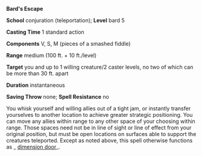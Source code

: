  **Bard's Escape**

**School** conjuration (teleportation); **Level** bard 5

**Casting Time** 1 standard action

**Components** V, S, M (pieces of a smashed fiddle)

**Range** medium (100 ft. + 10 ft./level)

**Target** you and up to 1 willing creature/2 caster levels, no two of which can be more than 30 ft. apart

**Duration** instantaneous

**Saving Throw** none; **Spell Resistance** no

You whisk yourself and willing allies out of a tight jam, or instantly transfer yourselves to another location to achieve greater strategic positioning. You can move any allies within range to any other space of your choosing within range. Those spaces need not be in line of sight or line of effect from your original position, but must be open locations on surfaces able to support the creatures teleported. Except as noted above, this spell otherwise functions as _ [dimension door](../../spells/dimensionDoor.md#_dimension-door)_.


